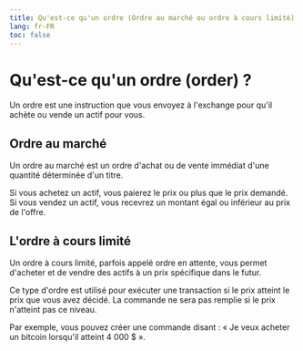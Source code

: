 ```yaml
---
title: Qu'est-ce qu'un ordre (Ordre au marché ou ordre à cours limité)
lang: fr-FR
toc: false
---
```


# Qu'est-ce qu'un ordre (order) ?
Un ordre est une instruction que vous envoyez à l'exchange pour qu'il achète ou vende un actif pour vous.

## Ordre au marché
Un ordre au marché est un ordre d'achat ou de vente immédiat d'une quantité déterminée d'un titre.

Si vous achetez un actif, vous paierez le prix ou plus que le prix demandé. Si vous vendez un actif, vous recevrez un montant égal ou inférieur au prix de l'offre.

## L'ordre à cours limité
Un ordre à cours limité, parfois appelé ordre en attente, vous permet d'acheter et de vendre des actifs à un prix spécifique dans le futur.

Ce type d'ordre est utilisé pour exécuter une transaction si le prix atteint le prix que vous avez décidé. La commande ne sera pas remplie si le prix n'atteint pas ce niveau.

Par exemple, vous pouvez créer une commande disant : « Je veux acheter un bitcoin lorsqu'il atteint 4 000 $ ».